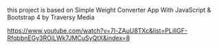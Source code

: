 this project is based on Simple Weight Converter App With JavaScript & Bootstrap 4 by Traversy Media

https://www.youtube.com/watch?v=7l-ZAuU8TXc&list=PLillGF-RfqbbnEGy3ROiLWk7JMCuSyQtX&index=8